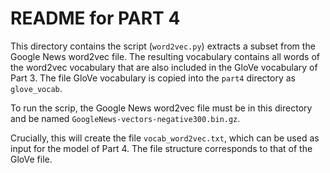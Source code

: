 # README for PART 4

This directory contains the script (`word2vec.py`) extracts a subset from the 
Google News word2vec file. The resulting vocabulary contains all words
of the word2vec vocabulary that are also included in the GloVe vocabulary of 
Part 3. The file GloVe vocabulary is copied into the `part4` directory as 
`glove_vocab`. 

To run the scrip, the Google News word2vec file must be in this directory 
and be named `GoogleNews-vectors-negative300.bin.gz`.

Crucially, this will create the file `vocab_word2vec.txt`, which can be used
as input for the model of Part 4. The file structure corresponds
to that of the GloVe file.
